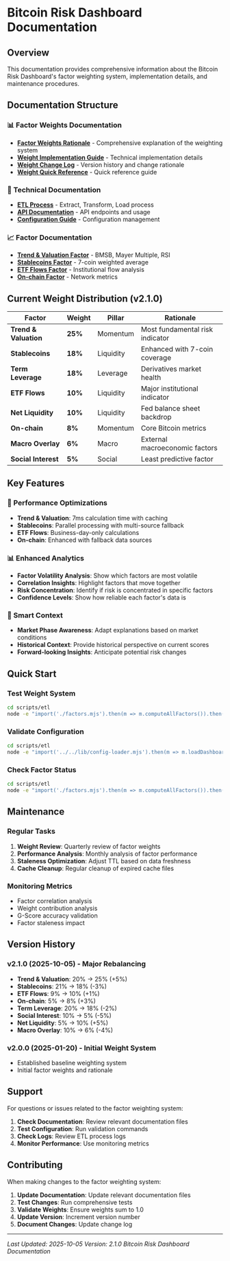 # Bitcoin Risk Dashboard Documentation

## Overview

This documentation provides comprehensive information about the Bitcoin Risk Dashboard's factor weighting system, implementation details, and maintenance procedures.

## Documentation Structure

### 📊 Factor Weights Documentation
- **[Factor Weights Rationale](factor-weights-rationale.md)** - Comprehensive explanation of the weighting system
- **[Weight Implementation Guide](weight-implementation-guide.md)** - Technical implementation details
- **[Weight Change Log](weight-change-log.md)** - Version history and change rationale
- **[Weight Quick Reference](weight-quick-reference.md)** - Quick reference guide

### 🔧 Technical Documentation
- **[ETL Process](../scripts/etl/README.md)** - Extract, Transform, Load process
- **[API Documentation](../app/api/README.md)** - API endpoints and usage
- **[Configuration Guide](../config/README.md)** - Configuration management

### 📈 Factor Documentation
- **[Trend & Valuation Factor](../scripts/etl/factors/trendValuation.mjs)** - BMSB, Mayer Multiple, RSI
- **[Stablecoins Factor](../scripts/etl/factors/stablecoins.mjs)** - 7-coin weighted average
- **[ETF Flows Factor](../scripts/etl/factors/etfFlows.mjs)** - Institutional flow analysis
- **[On-chain Factor](../scripts/etl/factors/onchain.mjs)** - Network metrics

## Current Weight Distribution (v2.1.0)

| Factor | Weight | Pillar | Rationale |
|--------|--------|--------|-----------|
| **Trend & Valuation** | **25%** | Momentum | Most fundamental risk indicator |
| **Stablecoins** | **18%** | Liquidity | Enhanced with 7-coin coverage |
| **Term Leverage** | **18%** | Leverage | Derivatives market health |
| **ETF Flows** | **10%** | Liquidity | Major institutional indicator |
| **Net Liquidity** | **10%** | Liquidity | Fed balance sheet backdrop |
| **On-chain** | **8%** | Momentum | Core Bitcoin metrics |
| **Macro Overlay** | **6%** | Macro | External macroeconomic factors |
| **Social Interest** | **5%** | Social | Least predictive factor |

## Key Features

### 🚀 Performance Optimizations
- **Trend & Valuation**: 7ms calculation time with caching
- **Stablecoins**: Parallel processing with multi-source fallback
- **ETF Flows**: Business-day-only calculations
- **On-chain**: Enhanced with fallback data sources

### 📊 Enhanced Analytics
- **Factor Volatility Analysis**: Show which factors are most volatile
- **Correlation Insights**: Highlight factors that move together
- **Risk Concentration**: Identify if risk is concentrated in specific factors
- **Confidence Levels**: Show how reliable each factor's data is

### 🎯 Smart Context
- **Market Phase Awareness**: Adapt explanations based on market conditions
- **Historical Context**: Provide historical perspective on current scores
- **Forward-looking Insights**: Anticipate potential risk changes

## Quick Start

### Test Weight System
```bash
cd scripts/etl
node -e "import('./factors.mjs').then(m => m.computeAllFactors()).then(result => { console.log('G-Score:', result.composite); })"
```

### Validate Configuration
```bash
cd scripts/etl
node -e "import('../../lib/config-loader.mjs').then(m => m.loadDashboardConfig()).then(config => { const total = Object.values(config.factors).reduce((sum, f) => sum + f.weight, 0); console.log('Total Weight:', total); console.log('Valid:', total === 1.0 ? '✅' : '❌'); })"
```

### Check Factor Status
```bash
cd scripts/etl
node -e "import('./factors.mjs').then(m => m.computeAllFactors()).then(result => { result.factors.forEach(f => console.log(f.label + ':', f.status, f.reason)); })"
```

## Maintenance

### Regular Tasks
1. **Weight Review**: Quarterly review of factor weights
2. **Performance Analysis**: Monthly analysis of factor performance
3. **Staleness Optimization**: Adjust TTL based on data freshness
4. **Cache Cleanup**: Regular cleanup of expired cache files

### Monitoring Metrics
- Factor correlation analysis
- Weight contribution analysis
- G-Score accuracy validation
- Factor staleness impact

## Version History

### v2.1.0 (2025-10-05) - Major Rebalancing
- **Trend & Valuation**: 20% → 25% (+5%)
- **Stablecoins**: 21% → 18% (-3%)
- **ETF Flows**: 9% → 10% (+1%)
- **On-chain**: 5% → 8% (+3%)
- **Term Leverage**: 20% → 18% (-2%)
- **Social Interest**: 10% → 5% (-5%)
- **Net Liquidity**: 5% → 10% (+5%)
- **Macro Overlay**: 10% → 6% (-4%)

### v2.0.0 (2025-01-20) - Initial Weight System
- Established baseline weighting system
- Initial factor weights and rationale

## Support

For questions or issues related to the factor weighting system:

1. **Check Documentation**: Review relevant documentation files
2. **Test Configuration**: Run validation commands
3. **Check Logs**: Review ETL process logs
4. **Monitor Performance**: Use monitoring metrics

## Contributing

When making changes to the factor weighting system:

1. **Update Documentation**: Update relevant documentation files
2. **Test Changes**: Run comprehensive tests
3. **Validate Weights**: Ensure weights sum to 1.0
4. **Update Version**: Increment version number
5. **Document Changes**: Update change log

---

*Last Updated: 2025-10-05*
*Version: 2.1.0*
*Bitcoin Risk Dashboard Documentation*

